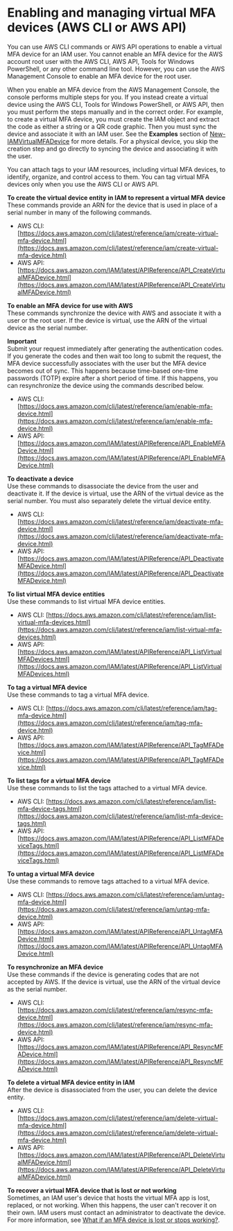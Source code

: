 # Enabling and managing virtual MFA devices \(AWS CLI or AWS API\)<a name="id_credentials_mfa_enable_cliapi"></a>

You can use AWS CLI commands or AWS API operations to enable a virtual MFA device for an IAM user\. You cannot enable an MFA device for the AWS account root user with the AWS CLI, AWS API, Tools for Windows PowerShell, or any other command line tool\. However, you can use the AWS Management Console to enable an MFA device for the root user\. 

When you enable an MFA device from the AWS Management Console, the console performs multiple steps for you\. If you instead create a virtual device using the AWS CLI, Tools for Windows PowerShell, or AWS API, then you must perform the steps manually and in the correct order\. For example, to create a virtual MFA device, you must create the IAM object and extract the code as either a string or a QR code graphic\. Then you must sync the device and associate it with an IAM user\. See the **Examples** section of [New\-IAMVirtualMFADevice](https://docs.aws.amazon.com/powershell/latest/reference/Index.html?page=New-IAMVirtualMFADevice.html&tocid=New-IAMVirtualMFADevice) for more details\. For a physical device, you skip the creation step and go directly to syncing the device and associating it with the user\. 

You can attach tags to your IAM resources, including virtual MFA devices, to identify, organize, and control access to them\. You can tag virtual MFA devices only when you use the AWS CLI or AWS API\.

**To create the virtual device entity in IAM to represent a virtual MFA device**  
These commands provide an ARN for the device that is used in place of a serial number in many of the following commands\.
+ AWS CLI: [https://docs.aws.amazon.com/cli/latest/reference/iam/create-virtual-mfa-device.html](https://docs.aws.amazon.com/cli/latest/reference/iam/create-virtual-mfa-device.html) 
+ AWS API: [https://docs.aws.amazon.com/IAM/latest/APIReference/API_CreateVirtualMFADevice.html](https://docs.aws.amazon.com/IAM/latest/APIReference/API_CreateVirtualMFADevice.html) 

**To enable an MFA device for use with AWS**  
These commands synchronize the device with AWS and associate it with a user or the root user\. If the device is virtual, use the ARN of the virtual device as the serial number\.

**Important**  
Submit your request immediately after generating the authentication codes\. If you generate the codes and then wait too long to submit the request, the MFA device successfully associates with the user but the MFA device becomes out of sync\. This happens because time\-based one\-time passwords \(TOTP\) expire after a short period of time\. If this happens, you can resynchronize the device using the commands described below\.
+ AWS CLI: [https://docs.aws.amazon.com/cli/latest/reference/iam/enable-mfa-device.html](https://docs.aws.amazon.com/cli/latest/reference/iam/enable-mfa-device.html) 
+ AWS API: [https://docs.aws.amazon.com/IAM/latest/APIReference/API_EnableMFADevice.html](https://docs.aws.amazon.com/IAM/latest/APIReference/API_EnableMFADevice.html) 

**To deactivate a device**  
Use these commands to disassociate the device from the user and deactivate it\. If the device is virtual, use the ARN of the virtual device as the serial number\. You must also separately delete the virtual device entity\. 
+ AWS CLI: [https://docs.aws.amazon.com/cli/latest/reference/iam/deactivate-mfa-device.html](https://docs.aws.amazon.com/cli/latest/reference/iam/deactivate-mfa-device.html) 
+ AWS API: [https://docs.aws.amazon.com/IAM/latest/APIReference/API_DeactivateMFADevice.html](https://docs.aws.amazon.com/IAM/latest/APIReference/API_DeactivateMFADevice.html)

**To list virtual MFA device entities**  
Use these commands to list virtual MFA device entities\.
+ AWS CLI: [https://docs.aws.amazon.com/cli/latest/reference/iam/list-virtual-mfa-devices.html](https://docs.aws.amazon.com/cli/latest/reference/iam/list-virtual-mfa-devices.html) 
+ AWS API: [https://docs.aws.amazon.com/IAM/latest/APIReference/API_ListVirtualMFADevices.html](https://docs.aws.amazon.com/IAM/latest/APIReference/API_ListVirtualMFADevices.html) 

**To tag a virtual MFA device**  
Use these commands to tag a virtual MFA device\.
+ AWS CLI: [https://docs.aws.amazon.com/cli/latest/reference/iam/tag-mfa-device.html](https://docs.aws.amazon.com/cli/latest/reference/iam/tag-mfa-device.html) 
+ AWS API: [https://docs.aws.amazon.com/IAM/latest/APIReference/API_TagMFADevice.html](https://docs.aws.amazon.com/IAM/latest/APIReference/API_TagMFADevice.html) 

**To list tags for a virtual MFA device**  
Use these commands to list the tags attached to a virtual MFA device\.
+ AWS CLI: [https://docs.aws.amazon.com/cli/latest/reference/iam/list-mfa-device-tags.html](https://docs.aws.amazon.com/cli/latest/reference/iam/list-mfa-device-tags.html) 
+ AWS API: [https://docs.aws.amazon.com/IAM/latest/APIReference/API_ListMFADeviceTags.html](https://docs.aws.amazon.com/IAM/latest/APIReference/API_ListMFADeviceTags.html) 

**To untag a virtual MFA device**  
Use these commands to remove tags attached to a virtual MFA device\.
+ AWS CLI: [https://docs.aws.amazon.com/cli/latest/reference/iam/untag-mfa-device.html](https://docs.aws.amazon.com/cli/latest/reference/iam/untag-mfa-device.html) 
+ AWS API: [https://docs.aws.amazon.com/IAM/latest/APIReference/API_UntagMFADevice.html](https://docs.aws.amazon.com/IAM/latest/APIReference/API_UntagMFADevice.html) 

**To resynchronize an MFA device**  
Use these commands if the device is generating codes that are not accepted by AWS\. If the device is virtual, use the ARN of the virtual device as the serial number\.
+ AWS CLI: [https://docs.aws.amazon.com/cli/latest/reference/iam/resync-mfa-device.html](https://docs.aws.amazon.com/cli/latest/reference/iam/resync-mfa-device.html) 
+ AWS API: [https://docs.aws.amazon.com/IAM/latest/APIReference/API_ResyncMFADevice.html](https://docs.aws.amazon.com/IAM/latest/APIReference/API_ResyncMFADevice.html) 

**To delete a virtual MFA device entity in IAM**  
After the device is disassociated from the user, you can delete the device entity\.
+ AWS CLI: [https://docs.aws.amazon.com/cli/latest/reference/iam/delete-virtual-mfa-device.html](https://docs.aws.amazon.com/cli/latest/reference/iam/delete-virtual-mfa-device.html) 
+ AWS API: [https://docs.aws.amazon.com/IAM/latest/APIReference/API_DeleteVirtualMFADevice.html](https://docs.aws.amazon.com/IAM/latest/APIReference/API_DeleteVirtualMFADevice.html) 

**To recover a virtual MFA device that is lost or not working**  
Sometimes, an IAM user's device that hosts the virtual MFA app is lost, replaced, or not working\. When this happens, the user can't recover it on their own\. IAM users must contact an administrator to deactivate the device\. For more information, see [What if an MFA device is lost or stops working?](id_credentials_mfa_lost-or-broken.md)\.